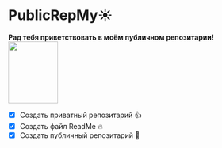 # PublicRepMy:sunny:
<strong>Рад тебя приветствовать в моём публичном репозитарии!</strong>
<br><img src="https://i.pinimg.com/564x/ff/cd/a1/ffcda1ddf83fe41924b1481d0ad1ccee.jpg" width="100" height="125">
- [x] Создать приватный репозитарий :thumbsup:
- [x] Создать файл ReadMe :fire:
- [x] Создать публичный репозитарий :couple:
